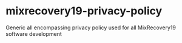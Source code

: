 # mixrecovery19-privacy-policy
Generic all encompassing privacy policy used for all MixRecovery19 software development
